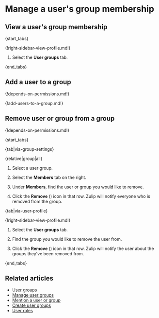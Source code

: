 # Manage a user's group membership

[configure-invites]: /help/configure-who-can-invite-to-channels

## View a user's group membership

{start_tabs}

{!right-sidebar-view-profile.md!}

1. Select the **User groups** tab.

{end_tabs}

## Add a user to a group

{!depends-on-permissions.md!}

{!add-users-to-a-group.md!}

## Remove user or group from a group

{!depends-on-permissions.md!}

{start_tabs}

{tab|via-group-settings}

{relative|group|all}

1. Select a user group.

1. Select the **Members** tab on the right.

1. Under **Members**, find the user or group you would like to remove.

1. Click the **Remove** (<i class="zulip-icon zulip-icon-close"></i>) icon in that row. Zulip will notify everyone who is
   removed from the group.

{tab|via-user-profile}

{!right-sidebar-view-profile.md!}

1. Select the **User groups** tab.

1. Find the group you would like to remove the user from.

1. Click the **Remove** (<i class="zulip-icon zulip-icon-close"></i>) icon in that row. Zulip will notify the user about the
   groups they've been removed from.

{end_tabs}

## Related articles

* [User groups](/help/user-groups)
* [Manage user groups](/help/user-groups)
* [Mention a user or group](/help/mention-a-user-or-group)
* [Create user groups](/help/create-user-groups)
* [User roles](/help/user-roles)
